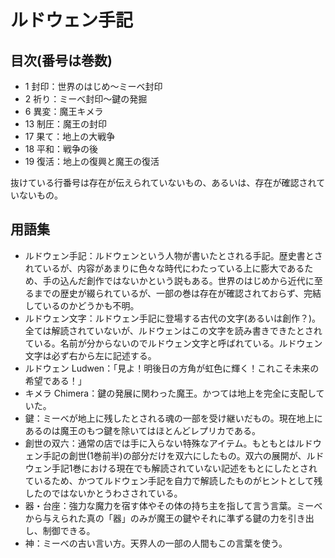 ルドウェン手記
======

目次(番号は巻数)
-------

- 1 封印：世界のはじめ〜ミーベ封印
- 2 祈り：ミーべ封印〜鍵の発掘
- 6 異変：魔王キメラ
- 13 制圧：魔王の封印
- 17 果て：地上の大戦争
- 18 平和：戦争の後
- 19 復活：地上の復興と魔王の復活

抜けている行番号は存在が伝えられていないもの、あるいは、存在が確認されていないもの。

用語集
-------

- ルドウェン手記：ルドウェンという人物が書いたとされる手記。歴史書とされているが、内容があまりに色々な時代にわたっている上に膨大であるため、手の込んだ創作ではないかという説もある。世界のはじめから近代に至るまでの歴史が綴られているが、一部の巻は存在が確認されておらず、完結しているのかどうかも不明。
- ルドウェン文字：ルドウェン手記に登場する古代の文字(あるいは創作？)。全ては解読されていないが、ルドウェンはこの文字を読み書きできたとされている。名前が分からないのでルドウェン文字と呼ばれている。ルドウェン文字は必ず右から左に記述する。
- ルドウェン Ludwen：「見よ！明後日の方角が虹色に輝く！これこそ未来の希望である！」
- キメラ Chimera：鍵の発展に関わった魔王。かつては地上を完全に支配していた。
- 鍵：ミーべが地上に残したとされる魂の一部を受け継いだもの。現在地上にあるのは魔王のもつ鍵を除いてはほとんどレプリカである。
- 創世の双六：通常の店では手に入らない特殊なアイテム。もともとはルドウェン手記の創世(1巻前半)の部分だけを双六にしたもの。双六の展開が、ルドウェン手記1巻における現在でも解読されていない記述をもとにしたとされているため、かつてルドウェン手記を自力で解読したものがヒントとして残したのではないかとうわさされている。
- 器・台座：強力な魔力を宿す体やその体の持ち主を指して言う言葉。ミーべから与えられた真の「器」のみが魔王の鍵やそれに準ずる鍵の力を引き出し、制御できる。
- 神：ミーべの古い言い方。天界人の一部の人間もこの言葉を使う。
